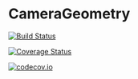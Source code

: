 # CameraGeometry

[![Build Status](https://travis-ci.org/mronian/CameraGeometry.jl.svg?branch=master)](https://travis-ci.org/mronian/CameraGeometry.jl)

[![Coverage Status](https://coveralls.io/repos/mronian/CameraGeometry.jl/badge.svg?branch=master&service=github)](https://coveralls.io/github/mronian/CameraGeometry.jl?branch=master)

[![codecov.io](http://codecov.io/github/mronian/CameraGeometry.jl/coverage.svg?branch=master)](http://codecov.io/github/mronian/CameraGeometry.jl?branch=master)

